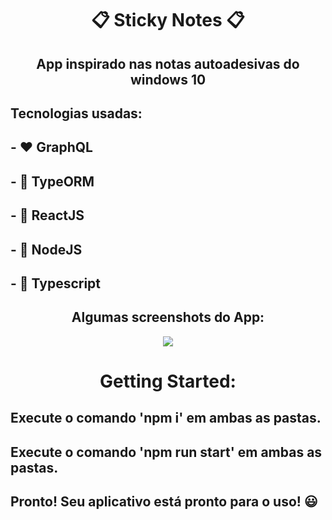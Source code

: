 <h1 align="center">📋 Sticky Notes 📋</h1>
<h2 align="center">App inspirado nas notas autoadesivas do windows 10</h2>
<h2>Tecnologias usadas:</h2>
<h2>- ❤ GraphQL</h2>
<h2>- 💜 TypeORM</h2>
<h2>- 💙 ReactJS</h2>
<h2>- 💚 NodeJS</h2>
<h2>- 💙 Typescript</h2>

<h2 align="center">Algumas screenshots do App:</h2>
<p align="center">
    <img src="https://i.imgur.com/ioKrXt8.png">
</p>

<h1 align="center">Getting Started:</h1>
<h2>Execute o comando 'npm i' em ambas as pastas.</h2>
<h2>Execute o comando 'npm run start' em ambas as pastas.</h2>

<h2>Pronto! Seu aplicativo está pronto para o uso! 😃</h2>